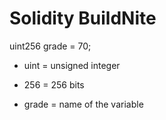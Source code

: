 # Solidity BuildNite

uint256 grade = 70;

* uint = unsigned integer

* 256 = 256 bits

* grade = name of the variable

